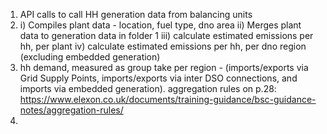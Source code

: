 1. API calls to call HH generation data from balancing units
2. i) Compiles plant data - location, fuel type, dno area ii) Merges plant data  to generation data in folder 1 iii) calculate estimated emissions per hh, per plant
iv) calculate estimated emissions per hh, per dno region (excluding embedded generation)
3. hh demand, measured as group take per region - (imports/exports via Grid Supply Points, imports/exports via  inter DSO connections, and imports via embedded generation). aggregation rules on p.28: https://www.elexon.co.uk/documents/training-guidance/bsc-guidance-notes/aggregation-rules/
4. 
